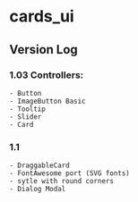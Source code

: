 # cards_ui
## Version Log
  ### 1.03 Controllers:
    - Button
    - ImageButton Basic
    - Tooltip
    - Slider
    - Card
  ### 1.1
    - DraggableCard
    - FontAwesome port (SVG fonts)
    - sytle with round corners
    - Dialog Modal
